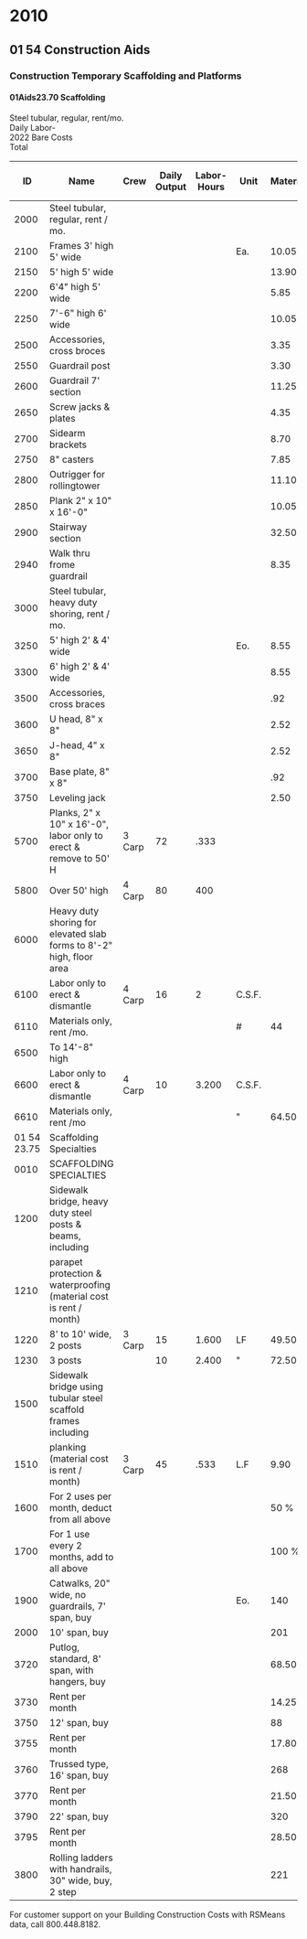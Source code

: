 # 2010  
## 01 54 Construction Aids  
### Construction Temporary Scaffolding and Platforms  
#### 01Aids23.70 Scaffolding  
Steel tubular, regular, rent/mo.  
Daily Labor-  
2022 Bare Costs  
Total  

| ID    | Name                                                                 | Crew     | Daily Output | Labor-Hours | Unit   | Material | Labor | Equipment | Total  | Total Incl O&P |
|-------|----------------------------------------------------------------------|----------|--------------|-------------|--------|----------|-------|-----------|--------|----------------|
| 2000  | Steel tubular, regular, rent / mo.                                   |          |              |             |        |          |       |           |        |                |
| 2100  | Frames 3' high 5' wide                                               |          |              |             | Ea.    | 10.05    |       |           | 10.05  | 11.05          |
| 2150  | 5' high 5' wide                                                      |          |              |             |        | 13.90    |       |           | 13.90  | 15.30          |
| 2200  | 6'4" high 5' wide                                                    |          |              |             |        | 5.85     |       |           | 5.85   | 6.40           |
| 2250  | 7'-6" high 6' wide                                                   |          |              |             |        | 10.05    |       |           | 10.05  | 11.05          |
| 2500  | Accessories, cross broces                                            |          |              |             |        | 3.35     |       |           | 3.35   | 3.69           |
| 2550  | Guardrail post                                                       |          |              |             |        | 3.30     |       |           | 3.30   | 3.63           |
| 2600  | Guardrail 7' section                                                 |          |              |             |        | 11.25    |       |           | 11.25  | 12.40          |
| 2650  | Screw jacks & plates                                                 |          |              |             |        | 4.35     |       |           | 4.35   | 4.79           |
| 2700  | Sidearm brackets                                                     |          |              |             |        | 8.70     |       |           | 8.70   | 9.55           |
| 2750  | 8" casters                                                           |          |              |             |        | 7.85     |       |           | 7.85   | 8.65           |
| 2800  | Outrigger for rollingtower                                           |          |              |             |        | 11.10    |       |           | 11.10  | 12.20          |
| 2850  | Plank 2" x 10" x 16'-0"                                              |          |              |             |        | 10.05    |       |           | 10.05  | 11.05          |
| 2900  | Stairway section                                                     |          |              |             |        | 32.50    |       |           | 32.50  | 36             |
| 2940  | Walk thru frome guardrail                                            |          |              |             |        | 8.35     |       |           | 8.35   | 9.20           |
| 3000  | Steel tubular, heavy duty shoring, rent / mo.                        |          |              |             |        |          |       |           |        |                |
| 3250  | 5' high 2' & 4' wide                                                 |          |              |             | Eo.    | 8.55     |       |           | 8.55   | 9.40           |
| 3300  | 6' high 2' & 4' wide                                                 |          |              |             |        | 8.55     |       |           | 8.55   | 9.40           |
| 3500  | Accessories, cross braces                                            |          |              |             |        | .92      |       |           | .92    | 1.01           |
| 3600  | U head, 8" x 8"                                                      |          |              |             |        | 2.52     |       |           | 2.52   | 2.77           |
| 3650  | J-head, 4" x 8"                                                      |          |              |             |        | 2.52     |       |           | 2.52   | 2.77           |
| 3700  | Base plate, 8" x 8"                                                  |          |              |             |        | .92      |       |           | .92    | 1.01           |
| 3750  | Leveling jack                                                        |          |              |             |        | 2.50     |       |           | 2.50   | 2.75           |
| 5700  | Planks, 2" x 10" x 16'-0", labor only to erect & remove to 50' H     | 3 Carp   | 72           | .333        |        |          | 18.75 |           | 18.75  | 28             |
| 5800  | Over 50' high                                                        | 4 Carp   | 80           | 400         |        |          | 22.50 |           | 22.50  | 33.50          |
| 6000  | Heavy duty shoring for elevated slab forms to 8'-2" high, floor area |          |              |             |        |          |       |           | 13     |                |
| 6100  | Labor only to erect & dismantle                                      | 4 Carp   | 16           | 2           | C.S.F. |          | 113   |           | 113    | 168            |
| 6110  | Materials only, rent /mo.                                            |          |              |             | #      | 44       |       |           | 44     | 48.50          |
| 6500  | To 14'-8" high                                                       |          |              |             |        |          |       |           |        |                |
| 6600  | Labor only to erect & dismantle                                      | 4 Carp   | 10           | 3.200       | C.S.F. |          | 1880  |           | 180    | 268            |
| 6610  | Materials only, rent /mo                                             |          |              |             | "      | 64.50    |       |           | 64.50  | 71             |
| 01 54 23.75 | Scaffolding Specialties                                        |          |              |             |        |          |       |           |        |                |
| 0010  | SCAFFOLDING SPECIALTIES                                              |          |              |             |        |          |       |           |        |                |
| 1200  | Sidewalk bridge, heavy duty steel posts & beams, including           |          |              |             |        |          |       |           |        |                |
| 1210  | parapet protection & waterproofing (material cost is rent / month)   |          |              |             |        |          |       |           | 33     |                |
| 1220  | 8' to 10' wide, 2 posts                                              | 3 Carp   | 15           | 1.600       | LF     | 49.50    | 90    |           | 139.50 | 189            |
| 1230  | 3 posts                                                              |          | 10           | 2.400       | "      | 72.50    | 135   |           | 207.50 | 281            |
| 1500  | Sidewalk bridge using tubular steel scaffold frames including        |          |              |             |        |          |       |           |        |                |
| 1510  | planking (material cost is rent / month)                             | 3 Carp   | 45           | .533        | L.F    | 9.90     | 30    |           | 39.90  | 55.50          |
| 1600  | For 2 uses per month, deduct from all above                          |          |              |             |        | 50 %     |       |           |        |                |
| 1700  | For 1 use every 2 months, add to all above                           |          |              |             |        | 100 %    |       |           |        |                |
| 1900  | Catwalks, 20" wide, no guardrails, 7' span, buy                      |          |              |             | Eo.    | 140      |       |           | 140    | 154            |
| 2000  | 10' span, buy                                                        |          |              |             |        | 201      |       |           | 201    | 221            |
| 3720  | Putlog, standard, 8' span, with hangers, buy                         |          |              |             |        | 68.50    |       |           | 68.50  | 75.50          |
| 3730  | Rent per month                                                       |          |              |             |        | 14.25    |       |           | 14.25  | 15.70          |
| 3750  | 12' span, buy                                                        |          |              |             |        | 88       |       |           | 88     | 96.50          |
| 3755  | Rent per month                                                       |          |              |             |        | 17.80    |       |           | 17.80  | 19.55          |
| 3760  | Trussed type, 16' span, buy                                          |          |              |             |        | 268      |       |           | 268    | 295            |
| 3770  | Rent per month                                                       |          |              |             |        | 21.50    |       |           | 21.50  | 23.50          |
| 3790  | 22' span, buy                                                        |          |              |             |        | 320      |       |           | 320    | 350            |
| 3795  | Rent per month                                                       |          |              |             |        | 28.50    |       |           | 28.50  | 31             |
| 3800  | Rolling ladders with handrails, 30" wide, buy, 2 step                |          |              |             |        | 221      |       |           | 221    | 243            |

For customer support on your Building Construction Costs with RSMeans data, call 800.448.8182.